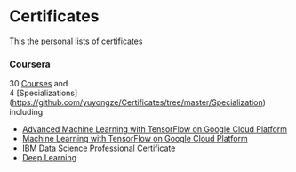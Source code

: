 # Certificates
This the personal lists of certificates
### Coursera
30 [Courses](https://github.com/yuyongze/Certificates/tree/master/Courses) 
and  
4 [Specializations] (https://github.com/yuyongze/Certificates/tree/master/Specialization)
including: 
- [Advanced Machine Learning with TensorFlow on Google Cloud Platform](https://github.com/yuyongze/Certificates/blob/master/Specialization/Coursera%20GEJCACBJVHD6.pdf) 
- [Machine Learning with TensorFlow on Google Cloud Platform](https://github.com/yuyongze/Certificates/blob/master/Specialization/Coursera%20HJ7WAVB7896A.pdf)  
- [IBM Data Science Professional Certificate](https://github.com/yuyongze/Certificates/blob/master/Specialization/Coursera%20LKVYQLM3U733.pdf)  
- [Deep Learning](https://github.com/yuyongze/Certificates/blob/master/Specialization/Coursera%20PNM5GFREGLXM.pdf)
